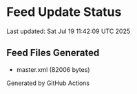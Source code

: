 # Feed Update Status
Last updated: Sat Jul 19 11:42:09 UTC 2025

## Feed Files Generated
- master.xml (82006 bytes)

Generated by GitHub Actions
